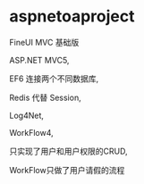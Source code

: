 # aspnetoaproject

FineUI MVC 基础版

ASP.NET MVC5,

EF6 连接两个不同数据库,

Redis 代替 Session,

Log4Net,

WorkFlow4,

只实现了用户和用户权限的CRUD,

WorkFlow只做了用户请假的流程
